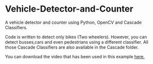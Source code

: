 # Vehicle-Detector-and-Counter
A vehicle detector and counter using Python, OpenCV and Cascade Classifiers. 

Code is written to detect only bikes (Two wheelers). However, you can detect busses,cars and even pedestrians using a different classifier.
All those Cascade Classifiers are also available in the Cascade folder. 

You can download the video that has been used in this example [here.](https://drive.google.com/file/d/1XseO8yv6dftdrkTSioZbfkPbs_s4cABg/view?usp=sharing)
